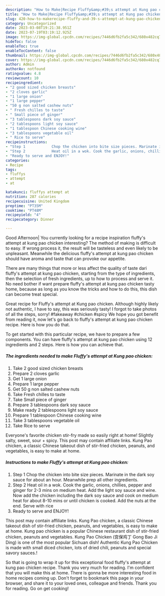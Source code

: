 ```yaml
---
description: "How to Make|Recipe Fluffy&amp;#39;s attempt at Kung pao chicken {That is Delicious"
title: "How to Make|Recipe Fluffy&amp;#39;s attempt at Kung pao chicken {That is Delicious"
slug: 420-how-to-makerecipe-fluffy-and-39-s-attempt-at-kung-pao-chicken-that-is-delicious
category: Uncategorized
date: 2023-03-08T19:21:38.951Z
date: 2023-07-19T03:19:12.925Z
image: https://img-global.cpcdn.com/recipes/7446d6fb2fa5c342/680x482cq70/fluffys-attempt-at-kung-pao-chicken-recipe-main-photo.jpg
hideToc: false
enableToc: true
enableTocContent: false
thumbnail: https://img-global.cpcdn.com/recipes/7446d6fb2fa5c342/680x482cq70/fluffys-attempt-at-kung-pao-chicken-recipe-main-photo.jpg
cover: https://img-global.cpcdn.com/recipes/7446d6fb2fa5c342/680x482cq70/fluffys-attempt-at-kung-pao-chicken-recipe-main-photo.jpg
author: Admin
authorAv: notfound
ratingvalue: 4.8
reviewcount: 10
recipeingredient:
- "2 good sized chicken breasts"
- "2 cloves garlic"
- "1 large onion"
- "1 large pepper"
- "50 g non salted cashew nuts"
- " Fresh chilles to taste"
- " Small piece of ginger"
- "3 tablespoons dark soy sauce"
- "2 tablespoons light soy sauce"
- "1 tablespoon Chinese cooking wine"
- "3 tablespoons vegetable oil"
- " Rice to serve"
recipeinstructions:
- "Step 1            Chop the chicken into bite size pieces. Marinate in the dark soy sauce for about an hour. Meanwhile prep all other ingredients."
- "Step 2            Heat oil in a wok. Cook the garlic, onions, chillies, pepper and ginger for 2-3 mins on medium heat. Add the light soy sauce and wine. Now add the chicken including the dark soy sauce and cook on medium heat for about 8-10 mins or until chicken is cooked. Add the nuts at the end. Serve with rice"
- "Ready to serve and ENJOY!"
categories:
- Recipe
tags:
- fluffys
- attempt
- at

katakunci: fluffys attempt at 
nutrition: 287 calories
recipecuisine: United Kingdom
preptime: "PT35M"
cooktime: "PT48M"
recipeyield: "4"
recipecategory: Dinner

---
```



Good Afternoon| You currently looking for a recipe inspiration fluffy&#39;s attempt at kung pao chicken interesting? The method of making is difficult to easy. If wrong process it, the result will be tasteless and even likely to be unpleasant. Meanwhile the delicious fluffy&#39;s attempt at kung pao chicken should have aroma and taste that can provoke our appetite.






There are many things that more or less affect the quality of taste dari fluffy&#39;s attempt at kung pao chicken, starting from the type of ingredients, then the selection of fresh ingredients, up to how to process and serve it. No need bother if want prepare fluffy&#39;s attempt at kung pao chicken tasty home, because as long as you know the tricks and how to do this, this dish can become treat special.


Great recipe for Fluffy&#39;s attempt at Kung pao chicken. Although highly likely not authentic, I have to say, this was seriously tasty! I forgot to take photos of all the steps, sorry! #fakeaway #chicken #spicy We hope you got benefit from reading it, now let&#39;s go back to fluffy&#39;s attempt at kung pao chicken recipe. Here is how you do that.


To get started with this particular recipe, we have to prepare a few components. You can have fluffy&#39;s attempt at kung pao chicken using 12 ingredients and 2 steps. Here is how you can achieve that.

<!--inarticleads1-->

##### The ingredients needed to make Fluffy&#39;s attempt at Kung pao chicken:

1. Take 2 good sized chicken breasts
1. Prepare 2 cloves garlic
1. Get 1 large onion
1. Prepare 1 large pepper
1. Get 50 g non salted cashew nuts
1. Take  Fresh chilles to taste
1. Take  Small piece of ginger
1. Prepare 3 tablespoons dark soy sauce
1. Make ready 2 tablespoons light soy sauce
1. Prepare 1 tablespoon Chinese cooking wine
1. Take 3 tablespoons vegetable oil
1. Take  Rice to serve


Everyone&#39;s favorite chicken stir-fry made so easily right at home! Slightly salty, sweet, sour + spicy. This post may contain affiliate links. Kung Pao chicken, a classic Chinese takeout dish of stir-fried chicken, peanuts, and vegetables, is easy to make at home. 

<!--inarticleads2-->

##### Instructions to make Fluffy&#39;s attempt at Kung pao chicken:

1. Step 1            Chop the chicken into bite size pieces. Marinate in the dark soy sauce for about an hour. Meanwhile prep all other ingredients.
1. Step 2            Heat oil in a wok. Cook the garlic, onions, chillies, pepper and ginger for 2-3 mins on medium heat. Add the light soy sauce and wine. Now add the chicken including the dark soy sauce and cook on medium heat for about 8-10 mins or until chicken is cooked. Add the nuts at the end. Serve with rice
1. Ready to serve and ENJOY!

This post may contain affiliate links. Kung Pao chicken, a classic Chinese takeout dish of stir-fried chicken, peanuts, and vegetables, is easy to make at home. Kung pao chicken is a popular Chinese restaurant dish of stir-fried chicken, peanuts and vegetables. Kung Pao Chicken (宫保鸡丁 Gong Bao Ji Ding) is one of the most popular Sichuan dish! Authentic Kung Pao Chicken is made with small diced chicken, lots of dried chili, peanuts and special savory sauces.! 

So that is going to wrap it up for this exceptional food fluffy&#39;s attempt at kung pao chicken recipe. Thank you very much for reading. I'm confident that you will make this at home. There is gonna be more interesting food in home recipes coming up. Don't forget to bookmark this page in your browser, and share it to your loved ones, colleague and friends. Thank you for reading. Go on get cooking!
